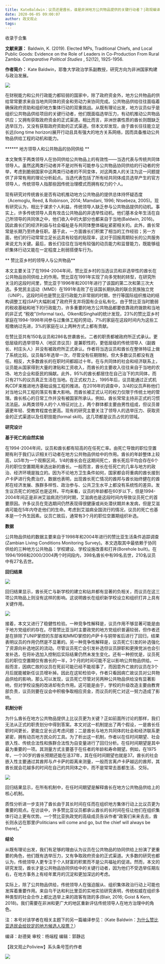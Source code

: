 ```yaml
---
title: KateBaldwin：议员还是酋长，谁是非洲地方公共物品提供的关键行动者？|政观编译
date: 2020-06-05 09:00:07
author: 政文观止
tags: 
---
```



收录于合集

**文献来源：** Baldwin, K. (2019). Elected MPs, Traditional Chiefs, and Local
Public Goods: Evidence on the Role of Leaders in Co-Production From Rural
Zambia. _Comparative Political Studies_ , 52(12), 1925-1956.  

 **作者简介：** Kate Baldwin，耶鲁大学政治学系副教授，研究方向为非洲国家构建与政治发展。

  
![](/images/295/2.jpeg)  
  
  

  

  

在财税能力和公共行政能力都较弱的国家中，除了政府资金外，地方公共物品的供给常常要求来自当地共同体的资金和劳动力来协同完成。公共物品供给往往面临着确保政府资助和组织地方集体行动的双重挑战。从既有理论出发，地方议员似乎是组织公共物品供给项目的关键行动者，他们既面临选举压力，有动机推动公共物品供应；又拥有获取政府资金的正式渠道。相比而言，非洲世袭性质的酋长则既缺乏选举压力，又没有获取政府资助的正式渠道。但本文却发现，由于酋长往往能立足长远(long
time horizon)展开行动且具有强大的地方关系网络，因而具备推动公共物品供给工程的动机和能力。

  

  

 ****** 地方领导人和公共物品的协同供给 **

  

本文聚焦于两类领导人在协同供给公共物品上的有效性——当选代表与传统共同体领导人。虽然这两类行动者并不是对所有可能参与公共物品协同供给的行动者的穷举，考虑到脆弱国家中这两类行动者的不同变体，对这两类人的关注为这一问题提供了非常有用的理论分析起点。当选代表包括了所有经共同体成员选举产生的官方领导人，传统领导人指那些因传统治理模式而拥有权力的个人。

  

现有研究对传统酋长是否有动机推动地方公共物品的提供总体持怀疑态度（Acemoglu, Reed, & Robinson, 2014; Mamdani,
1996; Ntsebeza,
2005)。现有研究认为，相比于谋求个人利益，传统领导人缺乏参与公共物品提供的动机。事实上，许多传统领导人具有攻击公共物品的非选举性动机。他们基本全年生活在自己所领导的共同体之中，他们收入中的大部分也都来自于当地(Baldwin,
2016)。因此酋长们的经济利益与社会福祉是与共同体整体福祉紧密相关的。此外，酋长常常是长期乃至终身任职。基于此，一方面酋长们积累了相当的工作经验；另一方面，他们的行动常常立足长远具有较低的贴现率，这对于回报周期较长的公共服务来说尤为关键。最后，酋长们往往在当地有较强的动员能力和监督能力，既能够组织集体行动又能在一定程度上削弱搭便车行为。

  

  

 ** 赞比亚乡村的领导人与公共物品**

  

本文主要关注了在1994-2004年间，赞比亚乡村的当选议员和非选举性的酋长在公共物品协同供给上的作用。赞比亚在1991年实现了向多党制的转型，在研究所关注的这段时间里，赞比亚于1996年和2001年进行了该国的第二次和第三次大选。多党民主运动（MMD）在1991年击败了在该国长期执政的联合民族独立党（UNIP）。这段时间也是赞比亚行政能力非常弱的时期，世行等国际组织推动的结构调整工程(SAP)大幅削减了政府开支并将国有企业私有化。由于赞比亚当时脆弱的税收基础和地下的行政能力，许多重要的地方公共物品都要依靠政府拨款和当地的非正式
“税收”(Informal
tax)。Olken和Singhal的统计发现，23%的赞比亚乡村家庭在1994-1998年间参与过集体工程的劳动，7%的家庭在这段时间内为这些工程缴纳过先进，3%的家庭在以上两种方式上都有贡献。

  

在赞比亚共有150名议员和286名世袭酋长。二者的职责都被政府所正式承认。更低层级的选举领导人（地区咨议员）是兼职性的，更低层级的传统领导人（副酋长、村庄头人）并没有被政府所正式承认。作者将当选议员和酋长在整体特征上做了系统比较。议员每5年选举一次，尽管没有任期限制，但大多数议员都没有连任。相反，大多数酋长的在职时间都超过十年。在与共同体的社会和经济联系上，议员能从国家得到大量的津贴和工资收入，而酋长的主要收入往往来自于当地的农场、地方企业和臣民的捐献。此外，95%的酋长都居住在自己治下的共同体，而只有21%的议员真正生活在当地。在正式权力上，1995年后，议员能通过正式机构CDF来推进地方基础设施工程的推进。在2016年的调查中，3/4的议员声称他们对当地公共工程的落实有重大影响。而酋长被正式认可的权力仅限于传统土地的管理。酋长核心的日常工作并没有被国家所承认。例如，酋长常常主持非正式的习惯法法庭。从两类领导人的个人特征对比上，两个群体都主要由男性组成，但议员普遍更年轻、受教育程度也更高。现有的研究主要关注了领导人的选举压力、获取资金的正式渠道以及任职技能(formal
skill)。这几项都是议员占优的领域。

  

  

 **研究设计**  

  

 **基于死亡的自然实验**

在1994-2004年间，议员和酋长都有较高的在任死亡率。由死亡导致的职位空置期有利于我们认识相关行动者在地方公共物品供给中的作用。酋长的年龄整体上较高，以5年为一个观察区间，1/4的酋长会在这期间死亡，酋长死后平均会存在6个月的职位空置期用来选出新的酋长。一般而言，酋长在任死亡的几率与地方的政治、经济环境是独立的。因为不论地方卫生条件如何，国家都会将重病的酋长接到卢卡萨进行免费治疗。数据也表明，出现酋长死亡情况的酋邦与酋长始终健在的酋邦在经济发展、族群多样性、政治参与、公共卫生水平上都没有系统性的差异。发生议员死亡的地区也是这样。平均来看，议员的年龄都在60岁以下，但是1994-2004年间正是非洲艾滋病流行的时期，艾滋病也是这段时间内导致议员死亡的首要原因。许多议员在竞选期间仍然表现得很健康或尚处潜伏期并未发病，但是艾滋病可能在5年内夺走他们的生命。考虑到艾滋病全国流行的情况，议员的死亡也基本是一个外生因素。议员亡故后，通常有3个月的职位空置期组织补选。

  

 **数据**

公共物品供给的数据主要来自于1998年和2004年进行的赞比亚生活条件追踪调查(Zambian Living Conditions Monitoring
Survey)。本文选取其中最依赖于协同供给的三种地方公共物品：学校建设、学校设施改善和打井(Borehole
built)。在1994/1998和2000/2004两个时间段内，398名酋长中有99名去世，210名议员中有27名去世。

  

 **回归结果**

![](/images/295/3.png)

  

回归结果显示，酋长死亡与新学校的建立和钻井都有显著的负相关，而议员在这三项公共物品上则没有这样的影响。这说明酋长在组织新学校设立和组织打井上具有关键作用。

  

![](/images/295/4.png)

  

接着，本文又进行了稳健性检验。一种竞争性解释是，议员作用不够显著可能是由于地方党组织的存在。尽管赞比亚当时主要政党的地方党组织普遍较弱，但作者还是在排除了UNIP掌控的东部省和MMD掌控的卢萨卡与铜带省后进行了回归，结果表明议员的作用仍然是不显著的。另一种竞争性解释是，议员死亡引发的补选强化了资源向补选地区的流动。尽管议员死亡会引发补选但议员辞职和更换党派也会引发补选，在将补选加入控制后实际结果仍然未发生变化。还有一种担忧是，议员死后的职位空置期仅有酋长的一半，3个月的时间可能不足以影响公共物品供给。一般而言，因病亡故的议员在死前可能已经不能视事了，而因意外亡故的议员在3个月后就能被新任议员增补掉。因此在这轮检验中，作者只看因病亡故议员对公共物品供给的影响，那么可以发现，议员死亡尽管对另两种公共物品供给没有显著影响，但对学校设施的改进却有负作用。这可能是由于，学校的升级改造主要由教育部负责，议员则要在议会中积极争取相应资金，而议员的死亡对这一努力造成了影响。

  

 **机制分析**

为什么酋长在地方公共物品提供上比议员更为关键？正如前面所讨论的那样，我们无法从正式的职责划分中得到答案。本文对这一机制提出了两个假设，一是酋长任职时间更长，更能立足长远考虑问题；二是酋长与地方共同体的社会和经济联系更紧密，拥有动员地方民众的工具。为了析出这一机制，作者以在任时间期望、社会嵌入性、传统合法性和族群合法性为自变量进行了回归分析。在任时间期望是其中最为重要的一项。其测量方式主要基于在任者的年龄和寿命期望。例如，在1975年，一个30岁的酋长预期还能在活37年，其在任时间期望也就是37。酋长的社会嵌入性主要通过其酋邦与卢卡萨的距离来测量，一般而言离卢卡萨越远的酋邦，其酋长就会花越多的时间在自己的共同体之中，而不是常常去首都生活、交际。

  

![](/images/295/5.png)

  

回归结果显示，在所有机制中，在任时间期望是解释酋长在地方公共物品供给上的核心机制。

  

质性分析进一步支持了酋长由于其长时间在任而在组织地方集体行动上比议员更为重要的观点。在访谈中，许多赞比亚议员都承认酋长的长时间在任让他们在组织集体行动上更有优势。一个赞比亚执政党的高级成员告诉作者“政客们来来去去，酋长则永远在那里(Politicians
will come and go, but the chief will always be there)。”

  

  

 **结论**  

  

从既有理论出发，我们有足够的理由认为议员在公共物品的协同供给上扮演了更重要的角色，他们既有选举压力，又有争取政府资金的正式渠道。大多数的研究也都认为，传统领导人更专注于个人财富的积累而不是公共福祉的促进。然而，本文的研究发现，酋长才是公共物品协同供给中的关键行动者，因为他们不受选举任期左右，在地方事务上有经年累月的沉淀和更加深远的考虑。

  

实际上，除了公共物品供给，传统领导人在强迫服从、组织集体政治行动上可能也发挥着重要作用。来自乌干达和利比里亚的实地实验研究表明，传统权威在组织多种类型的社会合作上都比选举上来的政客有效的多(Blair,
2016; Goist & Kern, 2018)。我们需要在非洲和更广大的地区重新评估传统领导人在地方治理中的角色。

  

注：本号对该学者在相关主题下的另一篇编译参见：（Kate
Baldwin：[为什么赞比亚选民会给钦定的地方候选人投票？](http://mp.weixin.qq.com/s?__biz=MzI5ODY0MTQ1OA==&mid=2247486648&idx=1&sn=b059d82e3319b0de7c25b55bd3aa0594&chksm=eca3fde5dbd474f3a28ccd2ea496b93ecb675332b7ff8406103918591001021609a2b2f4399a&scene=21#wechat_redirect)）

  

编译：赵德昊 审校：杨端程 编辑：郭静远

【政文观止Poliview】系头条号签约作者

  

![](/images/295/6.jpeg)

